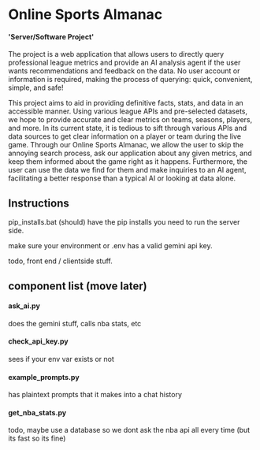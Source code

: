 # Online Sports Almanac
#### 'Server/Software Project' 

The project is a web application that allows users to directly query professional league metrics and provide an AI analysis agent if the user wants recommendations and feedback on the data.
No user account or information is required, making the process of querying: quick, convenient, simple, and safe!

This project aims to aid in providing definitive facts, stats, and data in an accessible manner.
Using various league APIs and pre-selected datasets, we hope to provide accurate and clear metrics on teams, seasons, players, and more.
In its current state, it is tedious to sift through various APIs and data sources to get clear information on a player or team during the live game.
Through our Online Sports Almanac, we allow the user to skip the annoying search process, ask our application about any given metrics, and keep them informed about the game right as it happens.
Furthermore, the user can use the data we find for them and make inquiries to an AI agent, facilitating a better response than a typical AI or looking at data alone.

## Instructions
pip_installs.bat (should) have the pip installs you need to run the server side.

make sure your environment or .env has a valid gemini api key.

todo, front end / clientside stuff.

## component list (move later)
#### ask_ai.py
does the gemini stuff, calls nba stats, etc
#### check_api_key.py
sees if your env var exists or not
#### example_prompts.py
has plaintext prompts that it makes into a chat history
#### get_nba_stats.py
todo, maybe use a database so we dont ask the nba api all every time (but its fast so its fine)
